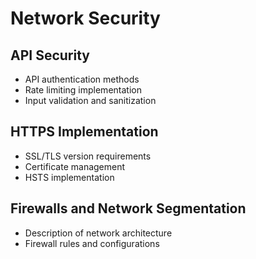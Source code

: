 # Network Security

## API Security
- API authentication methods
- Rate limiting implementation
- Input validation and sanitization

## HTTPS Implementation
- SSL/TLS version requirements
- Certificate management
- HSTS implementation

## Firewalls and Network Segmentation
- Description of network architecture
- Firewall rules and configurations
